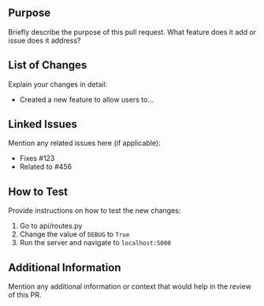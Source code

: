 ## Purpose
Briefly describe the purpose of this pull request. What feature does it add or issue does it address?

## List of Changes
Explain your changes in detail:

- Created a new feature to allow users to...

## Linked Issues
Mention any related issues here (if applicable):

- Fixes #123
- Related to #456

## How to Test
Provide instructions on how to test the new changes:

1. Go to api/routes.py
2. Change the value of `DEBUG` to `True`
3. Run the server and navigate to `localhost:5000`

## Additional Information
Mention any additional information or context that would help in the review of this PR.